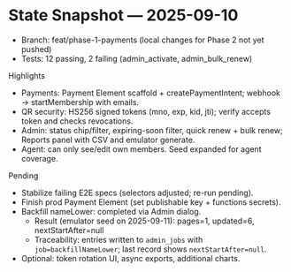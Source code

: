 # State Snapshot — 2025-09-10

- Branch: feat/phase-1-payments (local changes for Phase 2 not yet pushed)
- Tests: 12 passing, 2 failing (admin_activate, admin_bulk_renew)

Highlights

- Payments: Payment Element scaffold + createPaymentIntent; webhook → startMembership with emails.
- QR security: HS256 signed tokens (mno, exp, kid, jti); verify accepts token and checks revocations.
- Admin: status chip/filter, expiring-soon filter, quick renew + bulk renew; Reports panel with CSV and emulator generate.
- Agent: can only see/edit own members. Seed expanded for agent coverage.

Pending

- Stabilize failing E2E specs (selectors adjusted; re-run pending).
- Finish prod Payment Element (set publishable key + functions secrets).
- Backfill nameLower: completed via Admin dialog.
  - Result (emulator seed on 2025-09-11): pages=1, updated=6, nextStartAfter=null
  - Traceability: entries written to `admin_jobs` with `job=backfillNameLower`; last record shows `nextStartAfter=null`.
- Optional: token rotation UI, async exports, additional charts.
